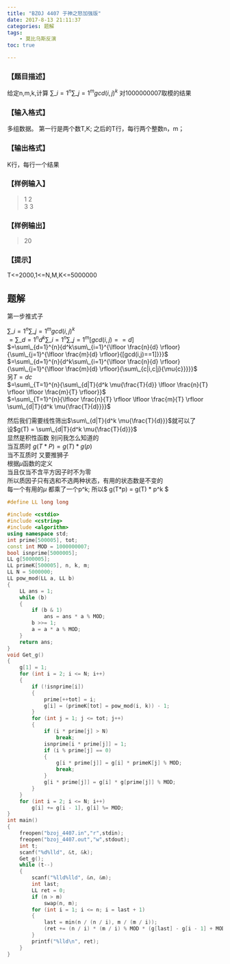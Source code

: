 ```yaml
---
title: "BZOJ 4407 于神之怒加强版"
date: 2017-8-13 21:11:37
categories: 题解
tags:
    - 莫比乌斯反演
toc: true

---
```



### 【题目描述】
给定n,m,k,计算 $\sum\_{i=1}^{n}{\sum\_{j=1}^{m}{gcd(i,j)^k}}$ 对1000000007取模的结果
<!--more-->
### 【输入格式】
多组数据。
第一行是两个数T,K;
之后的T行，每行两个整数n，m；

### 【输出格式】
K行，每行一个结果

### 【样例输入】
>1 2  
3 3   
### 【样例输出】
>20  

### 【提示】
T<=2000,1<=N,M,K<=5000000


## 题解

第一步推式子

$\sum\_{i=1}^{n}{\sum\_{j=1}^{m}{gcd(i,j)^k}}$  
$=\sum\_{d=1}^{n}{d^k\sum\_{i=1}^{n}{\sum\_{j=1}^{m}{[gcd(i,j)==d]}}}$    
$=\sum\_{d=1}^{n}{d^k\sum\_{i=1}^{\lfloor \frac{n}{d} \rfloor}{\sum\_{j=1}^{\lfloor \frac{m}{d} \rfloor}{[gcd(i,j)==1]}}}$  
$=\sum\_{d=1}^{n}{d^k\sum\_{i=1}^{\lfloor \frac{n}{d} \rfloor}{\sum\_{j=1}^{\lfloor \frac{m}{d} \rfloor}{\sum\_{c|i,c|j}{\mu{c}}}}}$  
另$T = dc$  
$=\sum\_{T=1}^{n}{\sum\_{d|T}{d^k \mu{\frac{T}{d}} \lfloor \frac{n}{T} \rfloor \lfloor \frac{m}{T} \rfloor}}$    
$=\sum\_{T=1}^{n}{\lfloor \frac{n}{T} \rfloor \lfloor \frac{m}{T} \rfloor \sum\_{d|T}{d^k \mu{\frac{T}{d}}}}$  


然后我们需要线性筛出$\sum\_{d|T}{d^k \mu{\frac{T}{d}}}$就可以了  
设$g(T) = \sum\_{d|T}{d^k \mu{\frac{T}{d}}}$  
显然是积性函数
别问我怎么知道的  
当互质时 $g(T*P) = g(T) * g(p)$  
当不互质时
又要推狮子  
根据$\mu$函数的定义  
当且仅当不含平方因子时不为零  
所以质因子只有选和不选两种状态，有用的状态数是不变的  
每一个有用的$\mu$ 都乘了一个p^k;
所以$ g(T*p) = g(T) * p^k $


```c++
#define LL long long
 
#include <cstdio>
#include <cstring>
#include <algorithm>
using namespace std;
int prime[500005], tot;
const int MOD = 1000000007;
bool isnprime[5000005];
LL g[5000005];
LL primeK[500005], n, k, m;
LL N = 5000000;
LL pow_mod(LL a, LL b)
{
    LL ans = 1;
    while (b)
    {
        if (b & 1)
            ans = ans * a % MOD;
        b >>= 1;
        a = a * a % MOD;
    }
    return ans;
}
void Get_g()
{
    g[1] = 1;
    for (int i = 2; i <= N; i++)
    {
        if (!isnprime[i])
        {
            prime[++tot] = i;
            g[i] = (primeK[tot] = pow_mod(i, k)) - 1;
        }
        for (int j = 1; j <= tot; j++)
        {
            if (i * prime[j] > N)
                break;
            isnprime[i * prime[j]] = 1;
            if (i % prime[j] == 0)
            {
                g[i * prime[j]] = g[i] * primeK[j] % MOD;
                break;
            }
            g[i * prime[j]] = g[i] * g[prime[j]] % MOD;
        }
    }
    for (int i = 2; i <= N; i++)
        g[i] += g[i - 1], g[i] %= MOD;
}
int main()
{
    freopen("bzoj_4407.in","r",stdin);
    freopen("bzoj_4407.out","w",stdout);
    int t;
    scanf("%d%lld", &t, &k);
    Get_g();
    while (t--)
    {
        scanf("%lld%lld", &n, &m);
        int last;
        LL ret = 0;
        if (n > m)
            swap(n, m);
        for (int i = 1; i <= n; i = last + 1)
        {
            last = min(n / (n / i), m / (m / i));
            (ret += (n / i) * (m / i) % MOD * (g[last] - g[i - 1] + MOD) % MOD)%=MOD;
        }
        printf("%lld\n", ret);
    }
}
```